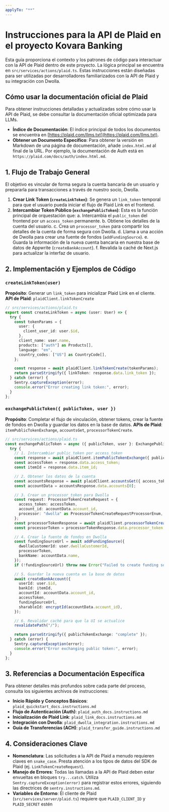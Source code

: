 ```yaml
---
applyTo: "**"
---
```


# Instrucciones para la API de Plaid en el proyecto Kovara Banking

Esta guía proporciona el contexto y los patrones de código para interactuar con la API de Plaid dentro de este proyecto. La lógica principal se encuentra en `src/services/actions/plaid.ts`.
Estas instrucciones están diseñadas para ser utilizadas por desarrolladores familiarizados con la API de Plaid y su integración con Dwolla.

## Cómo usar la documentación oficial de Plaid

Para obtener instrucciones detalladas y actualizadas sobre cómo usar la API de Plaid, se debe consultar la documentación oficial optimizada para LLMs.

- **Índice de Documentación**: El índice principal de todos los documentos se encuentra en [https://plaid.com/llms.txt](https://plaid.com/llms.txt).
- **Obtener un Documento Específico**: Para obtener la versión en Markdown de una página de documentación, añade `index.html.md` al final de la URL. Por ejemplo, la documentación de Auth está en `https://plaid.com/docs/auth/index.html.md`.

## 1. Flujo de Trabajo General

El objetivo es vincular de forma segura la cuenta bancaria de un usuario y prepararla para transacciones a través de nuestro socio, Dwolla.

1.  **Crear Link Token (`createLinkToken`)**: Se genera un `link_token` temporal para que el usuario pueda iniciar el flujo de Plaid Link en el frontend.
2.  **Intercambiar Token Público (`exchangePublicToken`)**: Esta es la función principal de orquestación que:
    a. Intercambia el `public_token` del frontend por un `access_token` permanente.
    b. Obtiene los detalles de la cuenta del usuario.
    c. Crea un `processor_token` para compartir los detalles de la cuenta de forma segura con Dwolla.
    d. Llama a una acción de Dwolla para crear una fuente de fondos (`addFundingSource`).
    e. Guarda la información de la nueva cuenta bancaria en nuestra base de datos de Appwrite (`createBankAccount`).
    f. Revalida la caché de Next.js para actualizar la interfaz de usuario.

## 2. Implementación y Ejemplos de Código

### `createLinkToken(user)`

**Propósito**: Generar un `link_token` para inicializar Plaid Link en el cliente.
**API de Plaid**: `plaidClient.linkTokenCreate`

```typescript
// src/services/actions/plaid.ts
export const createLinkToken = async (user: User) => {
  try {
    const tokenParams = {
      user: {
        client_user_id: user.$id,
      },
      client_name: user.name,
      products: ["auth"] as Products[],
      language: "en",
      country_codes: ["US"] as CountryCode[],
    };

    const response = await plaidClient.linkTokenCreate(tokenParams);
    return parseStringify({ linkToken: response.data.link_token });
  } catch (error) {
    Sentry.captureException(error);
    console.error("Error creating link token:", error);
  }
};
```

### `exchangePublicToken({ publicToken, user })`

**Propósito**: Completar el flujo de vinculación, obtener tokens, crear la fuente de fondos en Dwolla y guardar los datos en la base de datos.
**APIs de Plaid**: `itemPublicTokenExchange`, `accountsGet`, `processorTokenCreate`.

```typescript
// src/services/actions/plaid.ts
const exchangePublicToken = async ({ publicToken, user }: ExchangePublicTokenProps) => {
  try {
    // 1. Intercambiar public_token por access_token
    const response = await plaidClient.itemPublicTokenExchange({ public_token: publicToken });
    const accessToken = response.data.access_token;
    const itemId = response.data.item_id;

    // 2. Obtener los datos de la cuenta
    const accountsResponse = await plaidClient.accountsGet({ access_token: accessToken });
    const accountData = accountsResponse.data.accounts[0];

    // 3. Crear un processor_token para Dwolla
    const request: ProcessorTokenCreateRequest = {
      access_token: accessToken,
      account_id: accountData.account_id,
      processor: "dwolla" as ProcessorTokenCreateRequestProcessorEnum,
    };
    const processorTokenResponse = await plaidClient.processorTokenCreate(request);
    const processorToken = processorTokenResponse.data.processor_token;

    // 4. Crear la fuente de fondos en Dwolla
    const fundingSourceUrl = await addFundingSource({
      dwollaCustomerId: user.dwollaCustomerId,
      processorToken,
      bankName: accountData.name,
    });
    if (!fundingSourceUrl) throw new Error("Failed to create funding source URL");

    // 5. Guardar la nueva cuenta en la base de datos
    await createBankAccount({
      userId: user.$id,
      bankId: itemId,
      accountId: accountData.account_id,
      accessToken,
      fundingSourceUrl,
      sharableId: encryptId(accountData.account_id),
    });

    // 6. Revalidar caché para que la UI se actualice
    revalidatePath("/");

    return parseStringify({ publicTokenExchange: "complete" });
  } catch (error) {
    Sentry.captureException(error);
    console.error("Error exchanging public token:", error);
  }
};
```

## 3. Referencias a Documentación Específica

Para obtener detalles más profundos sobre cada parte del proceso, consulta los siguientes archivos de instrucciones:

- **Inicio Rápido y Conceptos Básicos**: `plaid_quickstart_docs.instructions.md`
- **Flujo de Autenticación (Auth)**: `plaid_auth_docs.instructions.md`
- **Inicialización de Plaid Link**: `plaid_link_docs.instructions.md`
- **Integración con Dwolla**: `plaid_dwolla_integration.instructions.md`
- **Guía de Transferencias (ACH)**: `plaid_transfer_guide.instructions.md`

## 4. Consideraciones Clave

- **Nomenclatura**: Las solicitudes a la API de Plaid a menudo requieren claves en `snake_case`. Presta atención a los tipos de datos del SDK de Plaid (ej. `LinkTokenCreateRequest`).
- **Manejo de Errores**: Todas las llamadas a la API de Plaid deben estar envueltas en bloques `try...catch`. Utiliza `Sentry.captureException(error)` para registrar estos errores, siguiendo las directrices de `sentry.instructions.md`.
- **Variables de Entorno**: El cliente de Plaid (`src/services/server/plaid.ts`) requiere que `PLAID_CLIENT_ID` y `PLAID_SECRET` estén